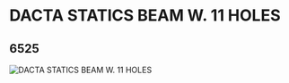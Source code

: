 # DACTA STATICS BEAM W. 11 HOLES
## 6525
![DACTA STATICS BEAM W. 11 HOLES](https://lc-www-live-s.legocdn.com/media/bricks/5/2/652524.jpg)